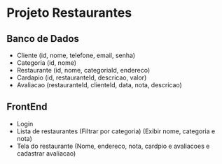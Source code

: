 # Projeto Restaurantes

## Banco de Dados

- Cliente (id, nome, telefone, email, senha)
- Categoria (id, nome)
- Restaurante (id, nome, categoriaId, endereco)
- Cardapio (id, restauranteId, descricao, valor)
- Avaliacao (restauranteId, clienteId, data, nota, descricao)

## FrontEnd

- Login
- Lista de restaurantes (Filtrar por categoria) (Exibir nome, categoria e nota)
- Tela do restaurante (Nome, endereco, nota, cardpio e avaliacoes e cadastrar avaliacao)